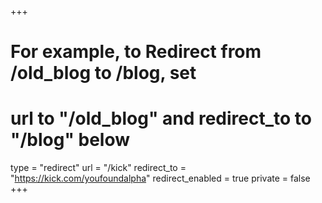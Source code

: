 +++
# For example, to Redirect from /old_blog to /blog, set 
# url to "/old_blog" and redirect_to to "/blog" below
type = "redirect"
url = "/kick"
redirect_to = "https://kick.com/youfoundalpha"
redirect_enabled = true
private = false
+++